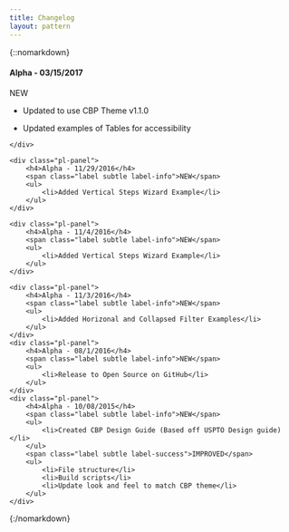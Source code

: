 ```yaml
---
title: Changelog
layout: pattern
---
```


{::nomarkdown}
<div class="pl-versions">
    <div class="pl-panel">
        <h4>Alpha - 03/15/2017</h4>
        <span class="label subtle label-info">NEW</span>
        <ul>
            <li>Updated to use CBP Theme v1.1.0</li>
        </ul>
        <ul>
            <li>Updated examples of Tables for accessibility</li>
        </ul>

    </div>

    <div class="pl-panel">
        <h4>Alpha - 11/29/2016</h4>
        <span class="label subtle label-info">NEW</span>
        <ul>
            <li>Added Vertical Steps Wizard Example</li>
        </ul>
    </div>

    <div class="pl-panel">
        <h4>Alpha - 11/4/2016</h4>
        <span class="label subtle label-info">NEW</span>
        <ul>
            <li>Added Vertical Steps Wizard Example</li>
        </ul>
    </div>

    <div class="pl-panel">
        <h4>Alpha - 11/3/2016</h4>
        <span class="label subtle label-info">NEW</span>
        <ul>
            <li>Added Horizonal and Collapsed Filter Examples</li>
        </ul>
    </div>
    <div class="pl-panel">
        <h4>Alpha - 08/1/2016</h4>
        <span class="label subtle label-info">NEW</span>
        <ul>
            <li>Release to Open Source on GitHub</li>
        </ul>
    </div>
    <div class="pl-panel">
        <h4>Alpha - 10/08/2015</h4>
        <span class="label subtle label-info">NEW</span>
        <ul>
            <li>Created CBP Design Guide (Based off USPTO Design guide)</li>
        </ul>
        <span class="label subtle label-success">IMPROVED</span>
        <ul>
            <li>File structure</li>
            <li>Build scripts</li>
            <li>Update look and feel to match CBP theme</li>
        </ul>
    </div>
</div>
{:/nomarkdown}
